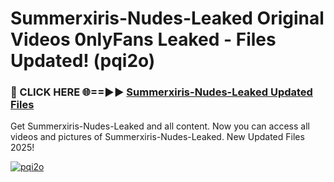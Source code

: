 # Summerxiris-Nudes-Leaked Original Videos 0nlyFans Leaked - Files Updated! (pqi2o)

<h3>🔴 CLICK HERE 🌐==►► <a href="https://tinyurl.com/4mcuefdz" rel="nofollow">Summerxiris-Nudes-Leaked Updated Files</a></h3>

Get Summerxiris-Nudes-Leaked and all content. Now you can access all videos and pictures of Summerxiris-Nudes-Leaked. New Updated Files 2025!

[![pqi2o](https://i.imgur.com/StAQSOY.gif)](https://tinyurl.com/4mcuefdz)
